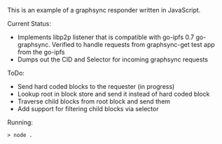 This is an example of a graphsync responder written in JavaScript.  

Current Status:
* Implements libp2p listener that is compatible with go-ipfs 0.7 go-graphsync.  Verified to handle requests from graphsync-get test app from the go-ipfs  
* Dumps out the CID and Selector for incoming graphsync requests

ToDo:
* Send hard coded blocks to the requester (in progress)
* Lookup root in block store and send it instead of hard coded block
* Traverse child blocks from root block and send them 
* Add support for filtering child blocks via selector

Running:
```
> node .
```
